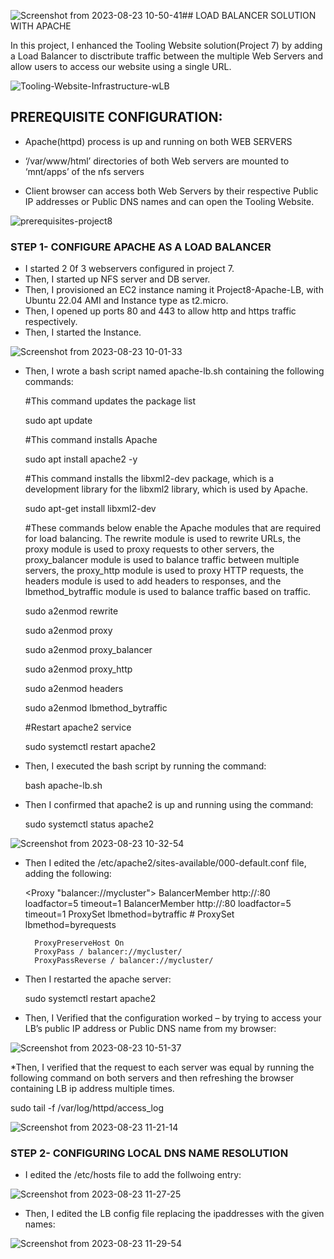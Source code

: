 ![Screenshot from 2023-08-23 10-50-41](https://github.com/AbooHamzah/darey.io-pbl/assets/108676700/288a3b50-6a47-422a-92b9-cec169af9ae5)## LOAD BALANCER SOLUTION WITH APACHE

In this project, I enhanced the Tooling Website solution(Project 7) by adding a Load Balancer to disctribute traffic between the multiple Web Servers and allow users to access our website using a single URL.

![Tooling-Website-Infrastructure-wLB](https://github.com/AbooHamzah/darey.io-pbl/assets/108676700/22ad0dd4-d041-41ea-a242-35e927b1097d)

## PREREQUISITE CONFIGURATION:
* Apache(httpd) process is up and running on both WEB SERVERS

* ‘/var/www/html’ directories of both Web servers are mounted to ‘mnt/apps’ of the nfs servers

* Client browser can access both Web Servers by their respective Public IP addresses or Public DNS names and can open the Tooling Website.

![prerequisites-project8](https://github.com/AbooHamzah/darey.io-pbl/assets/108676700/e1ef7682-cb95-4ab8-b1e3-42fd2490357b)

  
### STEP 1- CONFIGURE APACHE AS A LOAD BALANCER
* I started 2 0f 3 webservers configured in project 7.
* Then, I started up NFS server and DB server.
* Then, I provisioned an EC2 instance naming it Project8-Apache-LB, with Ubuntu 22.04 AMI and Instance type as t2.micro.
* Then, I opened up ports 80 and 443 to allow http and https traffic respectively.
* Then, I started the Instance.
  
![Screenshot from 2023-08-23 10-01-33](https://github.com/AbooHamzah/darey.io-pbl/assets/108676700/c6778ad0-9744-44be-a791-e3b7c08f5015)

* Then, I wrote a bash script named apache-lb.sh containing the following commands:

  #This command updates the package list
  
  sudo apt update
  
  #This command installs Apache

  sudo apt install apache2 -y

  #This command installs the libxml2-dev package, which is a development library for the libxml2 library, which is used by Apache.
  
  sudo apt-get install libxml2-dev

  #These commands below enable the Apache modules that are required for load balancing. The rewrite module is used to rewrite URLs, the proxy module is used to proxy requests to other servers, the proxy_balancer module is used to balance traffic between multiple servers, the proxy_http module is used to proxy HTTP requests, the headers module is used to add headers to responses, and the lbmethod_bytraffic module is used to balance traffic based on traffic.
  
  sudo a2enmod rewrite
  
  sudo a2enmod proxy
  
  sudo a2enmod proxy_balancer
  
  sudo a2enmod proxy_http
  
  sudo a2enmod headers
  
  sudo a2enmod lbmethod_bytraffic

  #Restart apache2 service
  
  sudo systemctl restart apache2
  
* Then, I executed the bash script by running the command:

  bash apache-lb.sh
  
* Then I confirmed that apache2 is up and running using the command:

  sudo systemctl status apache2
  
![Screenshot from 2023-08-23 10-32-54](https://github.com/AbooHamzah/darey.io-pbl/assets/108676700/8a8ffe4b-4618-4ef2-93e8-8253cb45ac4e)

* Then I edited the /etc/apache2/sites-available/000-default.conf file, adding the following:
  
    <Proxy "balancer://mycluster">
               BalancerMember http://<WebServer1-Private-IP-Address>:80 loadfactor=5 timeout=1
               BalancerMember http://<WebServer2-Private-IP-Address>:80 loadfactor=5 timeout=1
               ProxySet lbmethod=bytraffic
               # ProxySet lbmethod=byrequests
        </Proxy>

        ProxyPreserveHost On
        ProxyPass / balancer://mycluster/
        ProxyPassReverse / balancer://mycluster/

* Then I restarted the apache server:

  sudo systemctl restart apache2

* Then, I Verified that the configuration worked – by trying to access your LB’s public IP address or Public DNS name from my browser:
  
![Screenshot from 2023-08-23 10-51-37](https://github.com/AbooHamzah/darey.io-pbl/assets/108676700/0acaa860-311f-427c-9613-16deee2156fe)

*Then, I verified that the request to each server was equal by running the following command on both servers and then refreshing the browser containing LB ip address multiple times.

  sudo tail -f /var/log/httpd/access_log

![Screenshot from 2023-08-23 11-21-14](https://github.com/AbooHamzah/darey.io-pbl/assets/108676700/5594bd34-1690-4b7a-a157-0b15604f1465)

### STEP 2- CONFIGURING LOCAL DNS NAME RESOLUTION

* I edited the /etc/hosts file to add the follwoing entry:

![Screenshot from 2023-08-23 11-27-25](https://github.com/AbooHamzah/darey.io-pbl/assets/108676700/39debbda-8914-4e47-82a1-e0cdc011aec6)

* Then, I edited the LB config file replacing the ipaddresses with the given names:

![Screenshot from 2023-08-23 11-29-54](https://github.com/AbooHamzah/darey.io-pbl/assets/108676700/2fb7d3e0-5fda-4cf3-bf3f-ee35a711f1fe)
